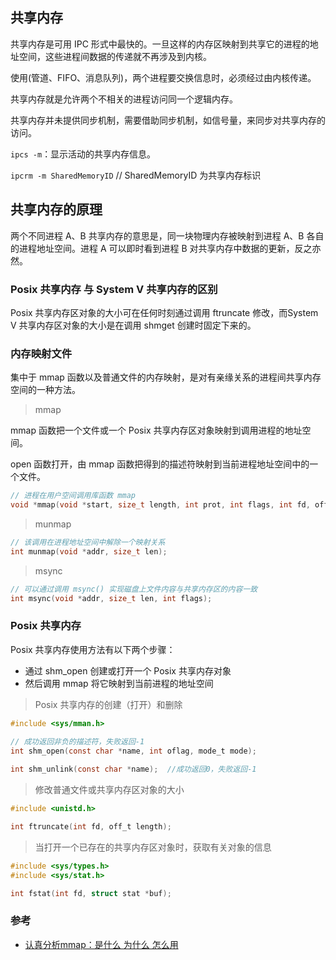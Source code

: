 ## 共享内存

共享内存是可用 IPC 形式中最快的。一旦这样的内存区映射到共享它的进程的地址空间，这些进程间数据的传递就不再涉及到内核。

使用(管道、FIFO、消息队列)，两个进程要交换信息时，必须经过由内核传递。

共享内存就是允许两个不相关的进程访问同一个逻辑内存。

共享内存并未提供同步机制，需要借助同步机制，如信号量，来同步对共享内存的访问。

`ipcs -m`：显示活动的共享内存信息。

`ipcrm -m SharedMemoryID`  // SharedMemoryID 为共享内存标识

## 共享内存的原理

两个不同进程 A、B 共享内存的意思是，同一块物理内存被映射到进程 A、B 各自的进程地址空间。进程 A 可以即时看到进程 B 对共享内存中数据的更新，反之亦然。

### Posix 共享内存 与 System V 共享内存的区别

Posix 共享内存区对象的大小可在任何时刻通过调用 ftruncate 修改，而System V 共享内存区对象的大小是在调用 shmget 创建时固定下来的。

### 内存映射文件

集中于 mmap 函数以及普通文件的内存映射，是对有亲缘关系的进程间共享内存空间的一种方法。

> mmap

mmap 函数把一个文件或一个 Posix 共享内存区对象映射到调用进程的地址空间。

open 函数打开，由 mmap 函数把得到的描述符映射到当前进程地址空间中的一个文件。

```c
// 进程在用户空间调用库函数 mmap
void *mmap(void *start, size_t length, int prot, int flags, int fd, off_t offset);
```

> munmap

```c
// 该调用在进程地址空间中解除一个映射关系
int munmap(void *addr, size_t len);
```

> msync

```c
// 可以通过调用 msync() 实现磁盘上文件内容与共享内存区的内容一致
int msync(void *addr, size_t len, int flags);
```

### Posix 共享内存

Posix 共享内存使用方法有以下两个步骤：
* 通过 shm_open 创建或打开一个 Posix 共享内存对象
* 然后调用 mmap 将它映射到当前进程的地址空间

> Posix 共享内存的创建（打开）和删除

```c
#include <sys/mman.h>  

// 成功返回非负的描述符，失败返回-1  
int shm_open(const char *name, int oflag, mode_t mode);  
                              
int shm_unlink(const char *name);  //成功返回0，失败返回-1                              
```

> 修改普通文件或共享内存区对象的大小

```c
#include <unistd.h>

int ftruncate(int fd, off_t length);
```

> 当打开一个已存在的共享内存区对象时，获取有关对象的信息

```c
#include <sys/types.h>
#include <sys/stat.h>

int fstat(int fd, struct stat *buf);
```

### 参考

* [认真分析mmap：是什么 为什么 怎么用](http://www.cnblogs.com/huxiao-tee/p/4660352.html)

